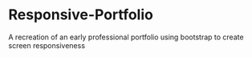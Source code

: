 # Responsive-Portfolio

A recreation of an early professional portfolio using bootstrap to create screen responsiveness
